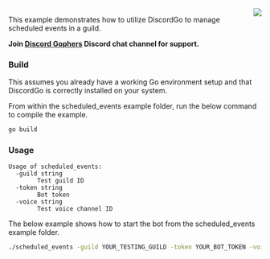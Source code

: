 <img align="right" src="http://bwmarrin.github.io/discordgo/img/discordgo.png">

This example demonstrates how to utilize DiscordGo to manage scheduled events
in a guild.

**Join [Discord Gophers](https://discord.gg/0f1SbxBZjYoCtNPP)
Discord chat channel for support.**

### Build

This assumes you already have a working Go environment setup and that
DiscordGo is correctly installed on your system.

From within the scheduled_events example folder, run the below command to compile the
example.

```sh
go build
```

### Usage

```
Usage of scheduled_events:
  -guild string
    	Test guild ID
  -token string
    	Bot token
  -voice string
    	Test voice channel ID
```

The below example shows how to start the bot from the scheduled_events example folder.

```sh
./scheduled_events -guild YOUR_TESTING_GUILD -token YOUR_BOT_TOKEN -voice YOUR_TESTING_CHANNEL
```
